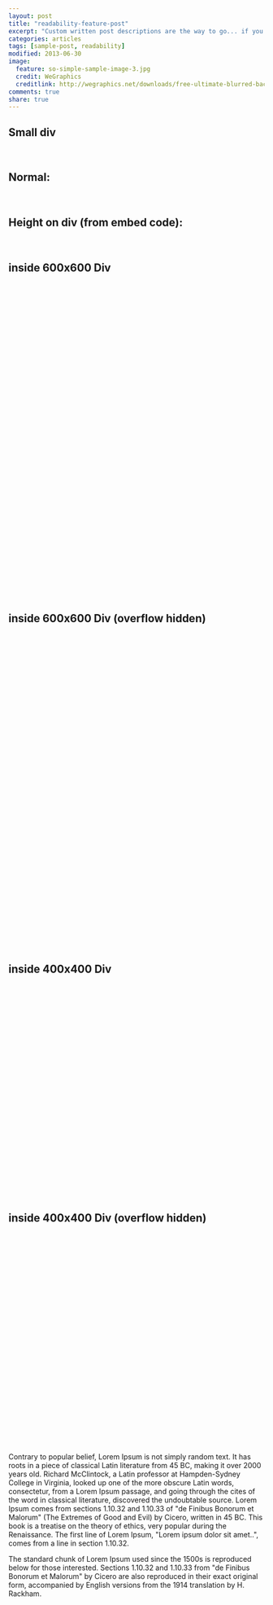 ```yaml
---
layout: post
title: "readability-feature-post"
excerpt: "Custom written post descriptions are the way to go... if you're not lazy."
categories: articles
tags: [sample-post, readability]
modified: 2013-06-30
image:
  feature: so-simple-sample-image-3.jpg
  credit: WeGraphics
  creditlink: http://wegraphics.net/downloads/free-ultimate-blurred-background-pack/
comments: true
share: true
---
```

## Small div
<div class="apester-media" id="small-div-for-test" data-media-id="5a48ce0132bf270001284512"></div><script async src="https://storage.googleapis.com/apester-staging/sdk/pe/core.min.js"></script>
<br>

## Normal:
<div class="apester-media" data-media-id="5a48ce0132bf270001284512"></div><script async src="https://storage.googleapis.com/apester-staging/sdk/pe/core.min.js"></script>
<br>

## Height on div (from embed code):
<div class="apester-media" data-media-id="5a48ce0132bf270001284512" height="388"></div><script async src="https://storage.googleapis.com/apester-staging/sdk/pe/core.min.js"></script>
<br>

## inside 600x600 Div
<div style="height: 600px; width: 600px; margin: 0 auto;">
<div class="apester-media" data-media-id="5a48ce0132bf270001284512" style=""></div><script async src="https://storage.googleapis.com/apester-staging/sdk/pe/core.min.js"></script>
</div>
<br>

## inside 600x600 Div (overflow hidden)
<div style="height: 600px; width: 600px; margin: 0 auto; overflow: hidden;">
<div class="apester-media" data-media-id="5a48ce0132bf270001284512" style=""></div><script async src="https://storage.googleapis.com/apester-staging/sdk/pe/core.min.js"></script>
</div>
<br>

## inside 400x400 Div
<div style="height: 400px; width: 400px; margin: 0 auto;">
<div class="apester-media" data-media-id="5a48ce0132bf270001284512" style=""></div><script async src="https://storage.googleapis.com/apester-staging/sdk/pe/core.min.js"></script>
</div>
<br>

## inside 400x400 Div (overflow hidden)
<div style="height: 400px; width: 400px; margin: 0 auto;">
<div class="apester-media" data-media-id="5a48ce0132bf270001284512" style=""></div><script async src="https://storage.googleapis.com/apester-staging/sdk/pe/core.min.js"></script>
</div>
<br>




Contrary to popular belief, Lorem Ipsum is not simply random text. It has roots in a piece of classical Latin literature from 45 BC, making it over 2000 years old. Richard McClintock, a Latin professor at Hampden-Sydney College in Virginia, looked up one of the more obscure Latin words, consectetur, from a Lorem Ipsum passage, and going through the cites of the word in classical literature, discovered the undoubtable source. Lorem Ipsum comes from sections 1.10.32 and 1.10.33 of "de Finibus Bonorum et Malorum" (The Extremes of Good and Evil) by Cicero, written in 45 BC. This book is a treatise on the theory of ethics, very popular during the Renaissance. The first line of Lorem Ipsum, "Lorem ipsum dolor sit amet..", comes from a line in section 1.10.32.

The standard chunk of Lorem Ipsum used since the 1500s is reproduced below for those interested. Sections 1.10.32 and 1.10.33 from "de Finibus Bonorum et Malorum" by Cicero are also reproduced in their exact original form, accompanied by English versions from the 1914 translation by H. Rackham.

